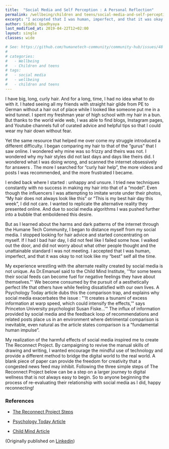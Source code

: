 ```yaml
---
title:  "Social Media and Self Perception : A Personal Reflection"
permalink: /wellbeing/children and teens/social-media-and-self-perception/
excerpt: "I accepted that I was human, imperfect, and that it was okay to not look like my ‘best’ self all the time."
author: Siddhi Upadhyaya
last_modified_at: 2019-04-22T12+02:00
layout: single
classes: wide

# See: https://github.com/humanetech-community/community-hub/issues/48
# 
# categories:
#   - Wellbeing
#   - Children and teens
# tags:
#   - social media
#   - wellbeing
#   - children and teens
---
```


I have big, long, curly hair. And for a long, time, I had no idea what to do with it. I hated seeing all my friends with straight hair glide from PE to German without a hair out of place while I looked like someone put me in a wind tunnel. I spent my freshman year of high school with my hair in a bun. But thanks to the world wide web, I was able to find blogs, Instagram pages, and Youtube channels full of curated advice and helpful tips so that I could wear my hair down without fear.

Yet the same resource that helped me over come my struggle introduced a different difficulty. I began comparing my hair to that of the “gurus” that I saw online. I wondered why mine was so frizzy and theirs was not. I wondered why my hair styles did not last days and days like theirs did. I wondered what I was doing wrong, and scanned the internet obsessively for answers . The more I searched for “curly hair help”, the more videos and posts I was recommended, and the more frustrated I became.

I ended back where I started : unhappy and unsure. I tried new techniques constantly with no success in making my hair into that of a “model”. Even though the influencers I was attempting to imitate wrote under their photos, “My hair does not always look like this” or “This is my best hair day this week”, I did not care. I wanted to replicate the alternative reality they presented online. And due to social media algorithms I was pushed further into a bubble that emboldened this desire.

But as I learned about the harms and dark patterns of the internet through the Humane Tech Community, I began to distance myself from my social media. I stopped looking for hair advice and started concentrating on myself. If I had I bad hair day, I did not feel like I failed some how. I walked out the door, and did not worry about what other people thought and the unattainable standard I was not meeting. I accepted that I was human, imperfect, and that it was okay to not look like my “best” self all the time.

My experience wrestling with the alternate reality created by social media is not unique. As Dr.Emanuel said to the Child Mind Institute, '"for some teens their social feeds can become fuel for negative feelings they have about themselves."' We become consumed by the pursuit of a aesthetically perfect life that others have while feeling dissatisfied with our own lives. A Psychology Today article dubs this the comparison trap, and explains why social media exacerbates the issue : "'It creates a tsunami of excess information at warp speed, which could intensify the effects,'" says Princeton University psychologist Susan Fiske...'" The influx of information provided by social media and the feedback loop of recommendations and related posts place us in an environment where detrimental comparison is inevitable, even natural as the article states comparison is a “fundamental human impulse”.

My realization of the harmful effects of social media inspired me to create The Reconnect Project. By campaigning to revive the manual skills of drawing and writing, I wanted encourage the mindful use of technology and provide a different method to bridge the digital world to the real world. A blank piece of paper can provide the freedom for creativity that a congested news feed may inhibit. Following the three simple steps of The Reconnect Project below can be a step on a larger journey to digital wellness that is not always easy to begin. So to anyone beginning the process of re-evaluating their relationship with social media as I did, happy reconnecting!



### References


- [The Reconnect Project Steps](https://www.linkedin.com/feed/update/urn:li:activity:6518609146168909824?lipi=urn%3Ali%3Apage%3Ad_flagship3_pulse_read%3BUUy%2F1dbzQDSYK3GMHX1wGA%3D%3D)

- [Psychology Today Article](https://www.psychologytoday.com/us/articles/201711/the-comparison-trap)

- [Child Mind Article](https://childmind.org/article/social-media-and-self-doubt/)

(Originally published on [Linkedin](https://www.linkedin.com/pulse/social-media-self-perception-personal-reflection-siddhi-upadhyaya/))
